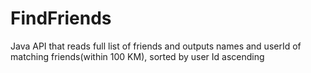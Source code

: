 # FindFriends
Java API that reads full list of friends and outputs names and userId of matching friends(within 100 KM), sorted by user Id ascending
